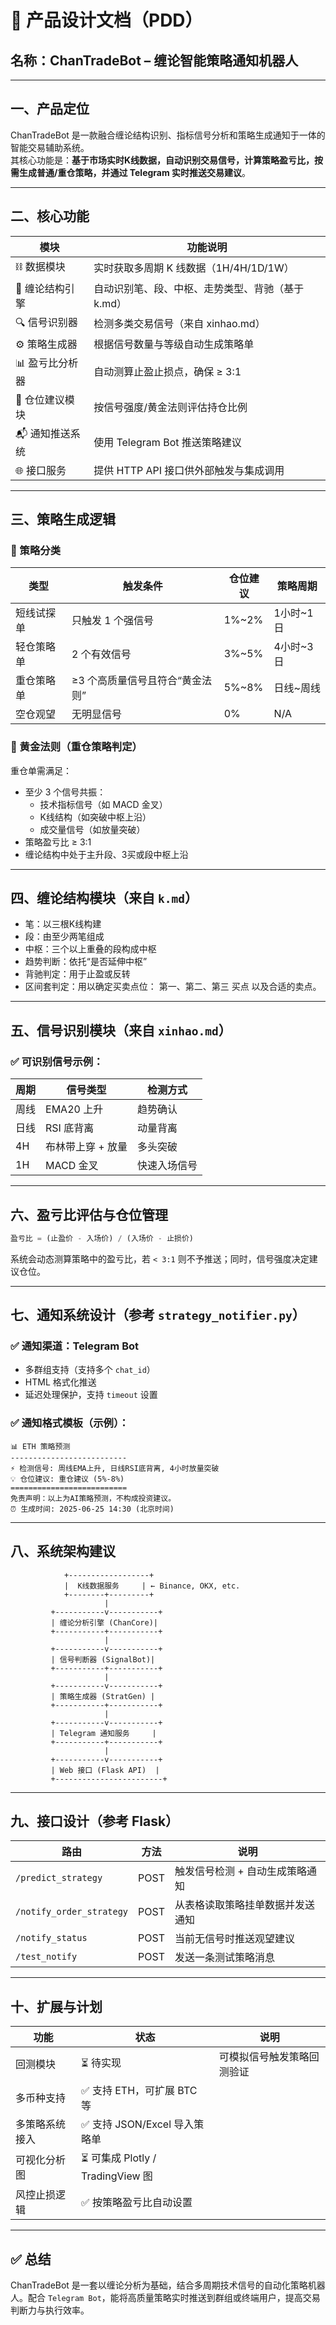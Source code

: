 
# 📘 产品设计文档（PDD）
## 名称：ChanTradeBot – 缠论智能策略通知机器人

---

## 一、产品定位

ChanTradeBot 是一款融合缠论结构识别、指标信号分析和策略生成通知于一体的智能交易辅助系统。  
其核心功能是：**基于市场实时K线数据，自动识别交易信号，计算策略盈亏比，按需生成普通/重仓策略，并通过 Telegram 实时推送交易建议**。

---

## 二、核心功能

| 模块 | 功能说明 |
|------|----------|
| ⛓ 数据模块 | 实时获取多周期 K 线数据（1H/4H/1D/1W） |
| 📐 缠论结构引擎 | 自动识别笔、段、中枢、走势类型、背驰（基于k.md） |
| 🔍 信号识别器 | 检测多类交易信号（来自 xinhao.md） |
| ⚙ 策略生成器 | 根据信号数量与等级自动生成策略单 |
| 📊 盈亏比分析器 | 自动测算止盈止损点，确保 ≥ 3:1 |
| 🧠 仓位建议模块 | 按信号强度/黄金法则评估持仓比例 |
| 📬 通知推送系统 | 使用 Telegram Bot 推送策略建议 |
| 🌐 接口服务 | 提供 HTTP API 接口供外部触发与集成调用 |

---

## 三、策略生成逻辑

### 🎯 策略分类

| 类型 | 触发条件 | 仓位建议 | 策略周期 |
|------|----------|----------|-----------|
| 短线试探单 | 只触发 1 个强信号 | 1%~2% | 1小时~1日 |
| 轻仓策略单 | 2 个有效信号 | 3%~5% | 4小时~3日 |
| 重仓策略单 | ≥3 个高质量信号且符合“黄金法则” | 5%~8% | 日线~周线 |
| 空仓观望 | 无明显信号 | 0% | N/A |

### 🧠 黄金法则（重仓策略判定）

重仓单需满足：

- 至少 3 个信号共振：
  - 技术指标信号（如 MACD 金叉）
  - K线结构（如突破中枢上沿）
  - 成交量信号（如放量突破）
- 策略盈亏比 ≥ 3:1
- 缠论结构中处于主升段、3买或段中枢上沿

---

## 四、缠论结构模块（来自 `k.md`）

- 笔：以三根K线构建
- 段：由至少两笔组成
- 中枢：三个以上重叠的段构成中枢
- 趋势判断：依托“是否延伸中枢”
- 背驰判定：用于止盈或反转
- 区间套判定：用以确定买卖点位： 第一、第二、第三 买点 以及合适的卖点。
---

## 五、信号识别模块（来自 `xinhao.md`）

### ✅ 可识别信号示例：

| 周期 | 信号类型 | 检测方式 |
|------|----------|-----------|
| 周线 | EMA20 上升 | 趋势确认 |
| 日线 | RSI 底背离 | 动量背离 |
| 4H | 布林带上穿 + 放量 | 多头突破 |
| 1H | MACD 金叉 | 快速入场信号 |

---

## 六、盈亏比评估与仓位管理

```python
盈亏比 = (止盈价 - 入场价) / (入场价 - 止损价)
```

系统会动态测算策略中的盈亏比，若 `< 3:1` 则不予推送；同时，信号强度决定建议仓位。

---

## 七、通知系统设计（参考 `strategy_notifier.py`）

### ✅ 通知渠道：Telegram Bot  
- 多群组支持（支持多个 `chat_id`）  
- HTML 格式化推送  
- 延迟处理保护，支持 `timeout` 设置  

### ✅ 通知格式模板（示例）：

```
📊 ETH 策略预测
--------------------------
⚡ 检测信号: 周线EMA上升, 日线RSI底背离, 4小时放量突破
💡 仓位建议: 重仓建议 (5%-8%)
==========================
免责声明：以上为AI策略预测，不构成投资建议。
⏰ 生成时间: 2025-06-25 14:30 (北京时间)
```

---

## 八、系统架构建议

```plaintext
            +------------------+
            |  K线数据服务     | ← Binance, OKX, etc.
            +--------+---------+
                     |
         +-----------v-----------+
         | 缠论分析引擎 (ChanCore)|
         +-----------+-----------+
                     |
         +-----------v-----------+
         | 信号判断器 (SignalBot)|
         +-----------+-----------+
                     |
         +-----------v-----------+
         | 策略生成器 (StratGen) |
         +-----------+-----------+
                     |
         +-----------v-----------+
         | Telegram 通知服务     |
         +-----------+-----------+
                     |
         +-----------v-----------+
         | Web 接口 (Flask API)  |
         +------------------------+
```

---

## 九、接口设计（参考 Flask）

| 路由 | 方法 | 说明 |
|------|------|------|
| `/predict_strategy` | POST | 触发信号检测 + 自动生成策略通知 |
| `/notify_order_strategy` | POST | 从表格读取策略挂单数据并发送通知 |
| `/notify_status` | POST | 当前无信号时推送观望建议 |
| `/test_notify` | POST | 发送一条测试策略消息 |

---

## 十、扩展与计划

| 功能 | 状态 | 说明 |
|------|------|------|
| 回测模块 | ⏳ 待实现 | 可模拟信号触发策略回测验证 |
| 多币种支持 | ✅ 支持 ETH，可扩展 BTC 等 |
| 多策略系统接入 | ✅ 支持 JSON/Excel 导入策略单 |
| 可视化分析图 | ⏳ 可集成 Plotly / TradingView 图 |
| 风控止损逻辑 | ✅ 按策略盈亏比自动设置 |

---

## ✅ 总结

ChanTradeBot 是一套以缠论分析为基础，结合多周期技术信号的自动化策略机器人。配合 `Telegram Bot`，能将高质量策略实时推送到群组或终端用户，提高交易判断力与执行效率。
